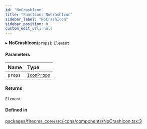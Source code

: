 ```yaml
---
id: "NoCrashIcon"
title: "Function: NoCrashIcon"
sidebar_label: "NoCrashIcon"
sidebar_position: 0
custom_edit_url: null
---
```


▸ **NoCrashIcon**(`props`): `Element`

#### Parameters

| Name | Type |
| :------ | :------ |
| `props` | [`IconProps`](../types/IconProps.md) |

#### Returns

`Element`

#### Defined in

[packages/firecms_core/src/icons/components/NoCrashIcon.tsx:3](https://github.com/FireCMSco/firecms/blob/d45f3739/packages/firecms_core/src/icons/components/NoCrashIcon.tsx#L3)
